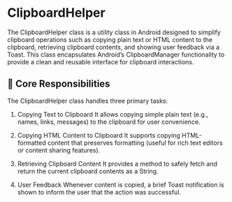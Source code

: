 # ClipboardHelper

The ClipboardHelper class is a utility class in Android designed to simplify clipboard operations such as copying plain text or HTML content to the clipboard, retrieving clipboard contents, and showing user feedback via a Toast. This class encapsulates Android’s ClipboardManager functionality to provide a clean and reusable interface for clipboard interactions.

## 🔧 Core Responsibilities

The ClipboardHelper class handles three primary tasks:
	
 1.	Copying Text to Clipboard
It allows copying simple plain text (e.g., names, links, messages) to the clipboard for user convenience.
	
 2.	Copying HTML Content to Clipboard
It supports copying HTML-formatted content that preserves formatting (useful for rich text editors or content sharing features).
	
 3.	Retrieving Clipboard Content
It provides a method to safely fetch and return the current clipboard contents as a String.
	
 4.	User Feedback
Whenever content is copied, a brief Toast notification is shown to inform the user that the action was successful.
